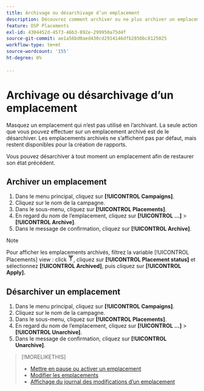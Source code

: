```yaml
---
title: Archivage ou désarchivage d’un emplacement
description: Découvrez comment archiver ou ne plus archiver un emplacement.
feature: DSP Placements
exl-id: 4304452d-4573-46b3-892e-299950a75d4f
source-git-commit: ae1a58bd0aed430cd2914146dfb2850bc8125025
workflow-type: tm+mt
source-wordcount: '155'
ht-degree: 0%

---
```


# Archivage ou désarchivage d’un emplacement

<!-- Some placements don't have this option. Clarify which placement types aren't eligible -- is it PG placements, or all placements using private inventory? And anything else?  -->

Masquez un emplacement qui n’est pas utilisé en l’archivant. La seule action que vous pouvez effectuer sur un emplacement archivé est de le désarchiver. Les emplacements archivés ne s’affichent pas par défaut, mais restent disponibles pour la création de rapports.

Vous pouvez désarchiver à tout moment un emplacement afin de restaurer son état précédent.

## Archiver un emplacement

1. Dans le menu principal, cliquez sur **[!UICONTROL Campaigns]**.
1. Cliquez sur le nom de la campagne.
1. Dans le sous-menu, cliquez sur **[!UICONTROL Placements]**.
1. En regard du nom de l’emplacement, cliquez sur  **[!UICONTROL ...]** > **[!UICONTROL Archive]**.
1. Dans le message de confirmation, cliquez sur **[!UICONTROL Archive]**.

>[!NOTE]
>
>Pour afficher les emplacements archivés, filtrez la variable [!UICONTROL Placements] view : click ![Bouton Filtrer](/help/dsp/assets/filter.png), cliquez sur **[!UICONTROL Placement status]** et sélectionnez **[!UICONTROL Archived]**, puis cliquez sur **[!UICONTROL Apply].**

## Désarchiver un emplacement

1. Dans le menu principal, cliquez sur **[!UICONTROL Campaigns]**.
1. Cliquez sur le nom de la campagne.
1. Dans le sous-menu, cliquez sur **[!UICONTROL Placements]**.
1. En regard du nom de l’emplacement, cliquez sur  **[!UICONTROL ...]** > **[!UICONTROL Unarchive]**.
1. Dans le message de confirmation, cliquez sur **[!UICONTROL Unarchive]**.

>[!MORELIKETHIS]
>
>* [Mettre en pause ou activer un emplacement](placement-pause-activate.md)
>* [Modifier les emplacements](placement-edit.md)
>* [Affichage du journal des modifications d’un emplacement](placement-change-log.md)
